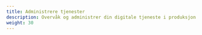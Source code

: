 ```yaml
---
title: Administrere tjenester
description: Overvåk og administrer din digitale tjeneste i produksjon
weight: 30
---
```

